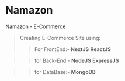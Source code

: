 # Namazon
Namazon - E-Commerce

>Creating E-Commerce Site using:
>>For FrontEnd:-
**NextJS**
**ReactJS**

>>for Back-End:-
**NodeJS**
**ExpressJS**

>>for DataBase:-
**MongoDB**
